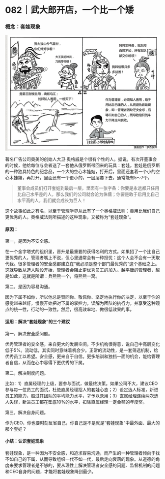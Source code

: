 # 082｜武大郎开店，一个比一个矮

### 概念：套娃现象

![](img/a3153fb319e9b1e0cd99c305dc769e64.jpg)

著名广告公司奥美的创始人大卫·奥格威是个很有个性的人。据说，有次开董事会的时候，他给每位与会者送了一套他从俄罗斯带回来的玩具：套娃。套娃是俄罗斯的一种独具特色的纪念品，一个大的空心木娃娃，打开后，里面还套着一个小的空心木娃娃，再打开，里面还有一个更小的，一层层套下去，通常能有5～7个。

> 董事会成员们打开套娃到最后一层，里面有一张字条：你要是永远都只任用比自己水平差的人，那么我们的公司就会沦为侏儒；你要是敢于启用比自己水平高的人，我们就会成长为巨人！

这个故事如此之有名，以至于管理学界从此有了一个奥格威法则：善用比我们自己更优秀的人。奥格威法则所描述的这种现象，又被称为“套娃现象”。

#### 原因：

第一，是因为不安全感。

在一个金字塔式的组织里，晋升是最重要的获得名利的方式。如果招了一个比自己更优秀的人，管理者嘴上不说，但心里通常会有一种担忧：这个人会不会有一天取代我。很多管理者的安全感都建立在“我必须是整个部门最优秀的”这个基础之上。这就导致从选人阶段开始，管理者会阻止更优秀员工的加入。越平庸的管理者，越是如此，这就是所谓：兵熊熊一个，将熊熊一窝。

第二，是因为容易沟通。

因为下属不如你，所以他总是赞同你、敬佩你、坚定地执行你的决定，以至于你的感觉越来越好，慢慢开始把对下属的掌控力，误解为团队的执行力，并享受这种观点的统一性，行动的一致性。然后，很高效率地、做很低效果的事。

#### 运用：解决“套娃现象”的三个建议

第一，解决安全感问题。

优秀管理者的安全感，来自更大的发展空间。不少机构很得意，说自己中高层变化低于5%。流动低，其实同时意味着机会少。正常的流动性，是一套筛选机制，给优秀员工以希望。安全感，更来自于自信。更多培训和独挡一面的机会，能给管理者自信，从而在心中容得下更优秀的下属。

第二，解决制度问题。

比如：1）直属经理的上级，要参与面试，做最终决策。如果公司不大，建议CEO参与每一位员工的面试，杜绝直属经理招人的套娃心态；2）设定选人标准，新进员工的能力，超过其团队的平均能力水平，才予以录用；3）直属经理连续两次选人失误，新进员工都在垫底10%的水平，扣除直属经理一定金额的年度奖。

第三，解决自身问题。

作为CEO，你也要时刻反省自己，你自己是不是就是“套娃现象”中最外面、最大的那个套娃？

#### 小结：认识套娃现象

套娃现象，是一种因为不安全感，和追求容易沟通，而产生的一种管理者倾向于找不如自己的下属，从而导致组织一代不如一代，最后走向衰落的现象。从道德的角度来要求管理者是不够的，要从理性上解决管理者安全感的问题、监督机制的问题和CEO自身的问题，才能将套娃现象降到最少。